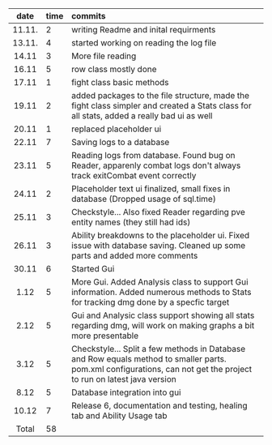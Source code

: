 | date | time | commits  |
| :----:|:-----| :-----|
| 11.11. | 2    | writing Readme and inital requirments|
| 13.11. | 4    | started working on reading the log file|
| 14.11  | 3    | More file reading|
| 16.11 | 5 | row class mostly done |
| 17.11 | 1 | fight class basic methods |
| 19.11 | 2 | added packages to the file structure, made the fight class simpler and created a Stats class for all stats, added a really bad ui as well |
| 20.11 | 1 | replaced placeholder ui |
| 22.11 | 7 | Saving logs to a database |
| 23.11 | 5 | Reading logs from database. Found bug on Reader, apparenly combat logs don't always track exitCombat event correctly |
| 24.11 | 2 | Placeholder text ui finalized, small fixes in database (Dropped usage of sql.time) |
| 25.11 | 3 | Checkstyle... Also fixed Reader regarding pve entity names (they still had ids) |
| 26.11 | 3 | Ability breakdowns to the placeholder ui. Fixed issue with database saving. Cleaned up some parts and added more comments |
| 30.11 | 6 | Started Gui |
| 1.12 | 5 | More Gui. Added Analysis class to support Gui information. Added numerous methods to Stats for tracking dmg done by a specfic target |
| 2.12 | 5 | Gui and Analysic class support showing all stats regarding dmg, will work on making graphs a bit more presentable |
| 3.12 | 5 | Checkstyle... Split a few methods in Database and Row equals method to smaller parts. pom.xml configurations, can not get the project to run on latest java version |
| 8.12 | 5 | Database integration into gui |
| 10.12 | 7 | Release 6, documentation and testing, healing tab and Ability Usage tab |
|Total | 58 |
